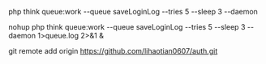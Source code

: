  php think queue:work --queue saveLoginLog --tries 5 --sleep 3 --daemon
 
 nohup php think queue:work --queue saveLoginLog --tries 5 --sleep 3 --daemon 1>queue.log 2>&1 &
 
 
 
 
 git remote add origin https://github.com/lihaotian0607/auth.git